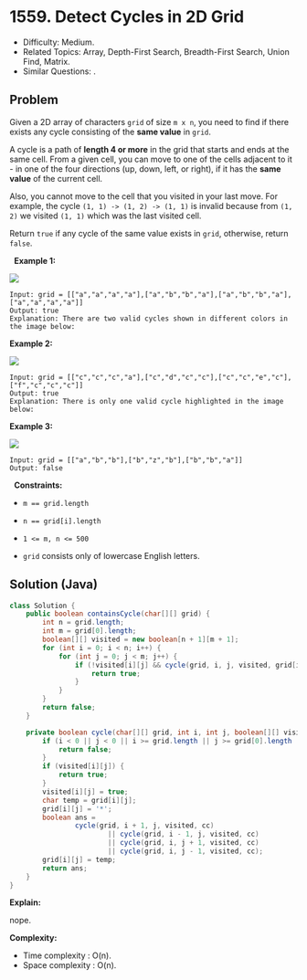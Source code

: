 # 1559. Detect Cycles in 2D Grid

- Difficulty: Medium.
- Related Topics: Array, Depth-First Search, Breadth-First Search, Union Find, Matrix.
- Similar Questions: .

## Problem

Given a 2D array of characters ```grid``` of size ```m x n```, you need to find if there exists any cycle consisting of the **same value** in ```grid```.

A cycle is a path of **length 4 or more** in the grid that starts and ends at the same cell. From a given cell, you can move to one of the cells adjacent to it - in one of the four directions (up, down, left, or right), if it has the **same value** of the current cell.

Also, you cannot move to the cell that you visited in your last move. For example, the cycle ```(1, 1) -> (1, 2) -> (1, 1)``` is invalid because from ```(1, 2)``` we visited ```(1, 1)``` which was the last visited cell.

Return ```true``` if any cycle of the same value exists in ```grid```, otherwise, return ```false```.

 
**Example 1:**


![](https://assets.leetcode.com/uploads/2020/07/15/1.png)


```
Input: grid = [["a","a","a","a"],["a","b","b","a"],["a","b","b","a"],["a","a","a","a"]]
Output: true
Explanation: There are two valid cycles shown in different colors in the image below:

```

**Example 2:**


![](https://assets.leetcode.com/uploads/2020/07/15/22.png)


```
Input: grid = [["c","c","c","a"],["c","d","c","c"],["c","c","e","c"],["f","c","c","c"]]
Output: true
Explanation: There is only one valid cycle highlighted in the image below:

```

**Example 3:**


![](https://assets.leetcode.com/uploads/2020/07/15/3.png)


```
Input: grid = [["a","b","b"],["b","z","b"],["b","b","a"]]
Output: false
```

 
**Constraints:**


	
- ```m == grid.length```
	
- ```n == grid[i].length```
	
- ```1 <= m, n <= 500```
	
- ```grid``` consists only of lowercase English letters.



## Solution (Java)

```java
class Solution {
    public boolean containsCycle(char[][] grid) {
        int n = grid.length;
        int m = grid[0].length;
        boolean[][] visited = new boolean[n + 1][m + 1];
        for (int i = 0; i < n; i++) {
            for (int j = 0; j < m; j++) {
                if (!visited[i][j] && cycle(grid, i, j, visited, grid[i][j])) {
                    return true;
                }
            }
        }
        return false;
    }

    private boolean cycle(char[][] grid, int i, int j, boolean[][] visited, char cc) {
        if (i < 0 || j < 0 || i >= grid.length || j >= grid[0].length || grid[i][j] != cc) {
            return false;
        }
        if (visited[i][j]) {
            return true;
        }
        visited[i][j] = true;
        char temp = grid[i][j];
        grid[i][j] = '*';
        boolean ans =
                cycle(grid, i + 1, j, visited, cc)
                        || cycle(grid, i - 1, j, visited, cc)
                        || cycle(grid, i, j + 1, visited, cc)
                        || cycle(grid, i, j - 1, visited, cc);
        grid[i][j] = temp;
        return ans;
    }
}
```

**Explain:**

nope.

**Complexity:**

* Time complexity : O(n).
* Space complexity : O(n).
